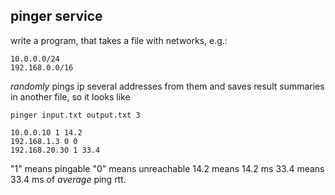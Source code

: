 ## pinger service

write a program, that takes a file with networks, e.g.:

```
10.0.0.0/24
192.168.0.0/16
```

_randomly_ pings ip several addresses from them and saves result summaries in another file, so it looks like

```
pinger input.txt output.txt 3
```



```
10.0.0.10 1 14.2
192.168.1.3 0 0
192.168.20.30 1 33.4
```

"1" means pingable
"0" means unreachable
14.2 means 14.2 ms
33.4 means 33.4 ms of _average_ ping rtt.
